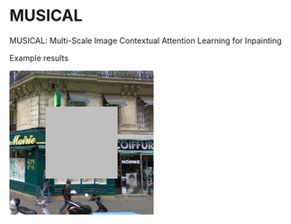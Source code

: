 # MUSICAL
MUSICAL: Multi-Scale Image Contextual Attention Learning for Inpainting

Example results  

![paris_10](./results/paris_results/10_input.png)

